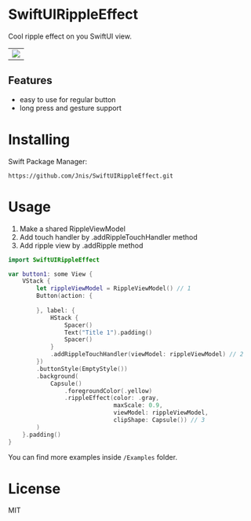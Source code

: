 # SwiftUIRippleEffect

Cool ripple effect on you SwiftUI view.

<table>
<tr>
<td><img src="Examples/demo1.gif"/></td>
</tr>
</table>

## Features
- easy to use for regular button
- long press and gesture support

# Installing
Swift Package Manager:
```
https://github.com/Jnis/SwiftUIRippleEffect.git
```

# Usage

1) Make a shared RippleViewModel
2) Add touch handler by .addRippleTouchHandler method 
3) Add ripple view by .addRipple method

``` swift
import SwiftUIRippleEffect

var button1: some View {
    VStack {
        let rippleViewModel = RippleViewModel() // 1
        Button(action: {
            
        }, label: {
            HStack {
                Spacer()
                Text("Title 1").padding()
                Spacer()
            }
            .addRippleTouchHandler(viewModel: rippleViewModel) // 2
        })
        .buttonStyle(EmptyStyle())
        .background(
            Capsule()
                .foregroundColor(.yellow)
                .rippleEffect(color: .gray,
                              maxScale: 0.9,
                              viewModel: rippleViewModel,
                              clipShape: Capsule()) // 3
        )
    }.padding()
}
```

You can find more examples inside `/Examples` folder.

# License 
MIT
